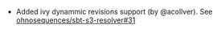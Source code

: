 * Added ivy dynammic revisions support (by @acollver). See [ohnosequences/sbt-s3-resolver#31](https://github.com/ohnosequences/sbt-s3-resolver/issues/31)
